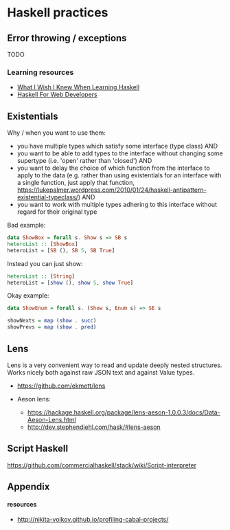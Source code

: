 # Haskell practices

## Error throwing / exceptions

TODO

### Learning resources

* [What I Wish I Knew When Learning Haskell](http://dev.stephendiehl.com/hask/)
* [Haskell For Web Developers](http://www.stephendiehl.com/posts/haskell_web.html)

## Existentials

Why / when you want to use them:

* you have multiple types which satisfy some interface (type class)
AND
* you want to be able to add types to the interface without changing some supertype (i.e. 'open' rather than 'closed')
AND
* you want to delay the choice of which function from the interface to apply to the data (e.g. rather than using existentials for an interface with a single function, just apply that function, https://lukepalmer.wordpress.com/2010/01/24/haskell-antipattern-existential-typeclass/)
AND
* you want to work with multiple types adhering to this interface without regard for their original type

Bad example:

```haskell
data ShowBox = forall s. Show s => SB s
heteroList :: [ShowBox]
heteroList = [SB (), SB 5, SB True]
```

Instead you can just show:

```haskell
heteroList :: [String]
heteroList = [show (), show 5, show True]
```

Okay example:

```haskell
data ShowEnum = forall s. (Show s, Enum s) => SE s

showNexts = map (show . succ)
showPrevs = map (show . pred)
```

## Lens

Lens is a very convenient way to read and update deeply nested structures. Works nicely both against raw JSON text and against Value types.

* https://github.com/ekmett/lens

* Aeson lens:
  * https://hackage.haskell.org/package/lens-aeson-1.0.0.3/docs/Data-Aeson-Lens.html
  * http://dev.stephendiehl.com/hask/#lens-aeson

## Script Haskell

https://github.com/commercialhaskell/stack/wiki/Script-interpreter

## Appendix

#### resources

* http://nikita-volkov.github.io/profiling-cabal-projects/
